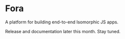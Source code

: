 # Fora
A platform for building end-to-end Isomorphic JS apps.

Release and documentation later this month. Stay tuned.
